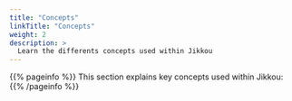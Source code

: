 ```yaml
---
title: "Concepts"
linkTitle: "Concepts"
weight: 2
description: >
  Learn the differents concepts used within Jikkou
---
```


{{% pageinfo %}}
This section explains key concepts used within Jikkou:
{{% /pageinfo %}}

